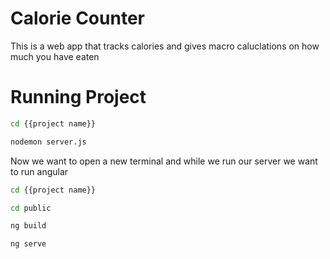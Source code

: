 # Calorie Counter
This is a web app that tracks calories and gives macro caluclations on how much you have eaten

# Running Project
```bash
cd {{project name}}
```
```bash
nodemon server.js
```
Now we want to open a new terminal and while we run our server we want to run angular
```bash
cd {{project name}}
```
```bash
cd public
```
```bash
ng build
```
```bash
ng serve
```
